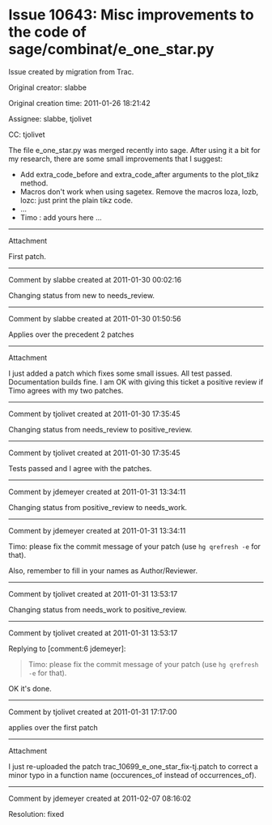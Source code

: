 # Issue 10643: Misc improvements to the code of sage/combinat/e_one_star.py

Issue created by migration from Trac.

Original creator: slabbe

Original creation time: 2011-01-26 18:21:42

Assignee: slabbe, tjolivet

CC:  tjolivet

The file e_one_star.py was merged recently into sage. After using it a bit for my research, there are some small improvements that I suggest:

 - Add extra_code_before and extra_code_after arguments to the plot_tikz method.
 - Macros don't work when using sagetex. Remove the macros loza, lozb, lozc: just print the plain tikz code.
 - ...
 - Timo : add yours here ...


---

Attachment

First patch.


---

Comment by slabbe created at 2011-01-30 00:02:16

Changing status from new to needs_review.


---

Comment by slabbe created at 2011-01-30 01:50:56

Applies over the precedent 2 patches


---

Attachment

I just added a patch which fixes some small issues. All test passed. Documentation builds fine. I am OK with giving this ticket a positive review if Timo agrees with my two patches.


---

Comment by tjolivet created at 2011-01-30 17:35:45

Changing status from needs_review to positive_review.


---

Comment by tjolivet created at 2011-01-30 17:35:45

Tests passed and I agree with the patches.


---

Comment by jdemeyer created at 2011-01-31 13:34:11

Changing status from positive_review to needs_work.


---

Comment by jdemeyer created at 2011-01-31 13:34:11

Timo: please fix the commit message of your patch (use `hg qrefresh -e` for that).

Also, remember to fill in your names as Author/Reviewer.


---

Comment by tjolivet created at 2011-01-31 13:53:17

Changing status from needs_work to positive_review.


---

Comment by tjolivet created at 2011-01-31 13:53:17

Replying to [comment:6 jdemeyer]:
> Timo: please fix the commit message of your patch (use `hg qrefresh -e` for that).

OK it's done.


---

Comment by tjolivet created at 2011-01-31 17:17:00

applies over the first patch


---

Attachment

I just re-uploaded the patch trac_10699_e_one_star_fix-tj.patch to correct a minor typo in a function name (occurences_of instead of occurrences_of).


---

Comment by jdemeyer created at 2011-02-07 08:16:02

Resolution: fixed
